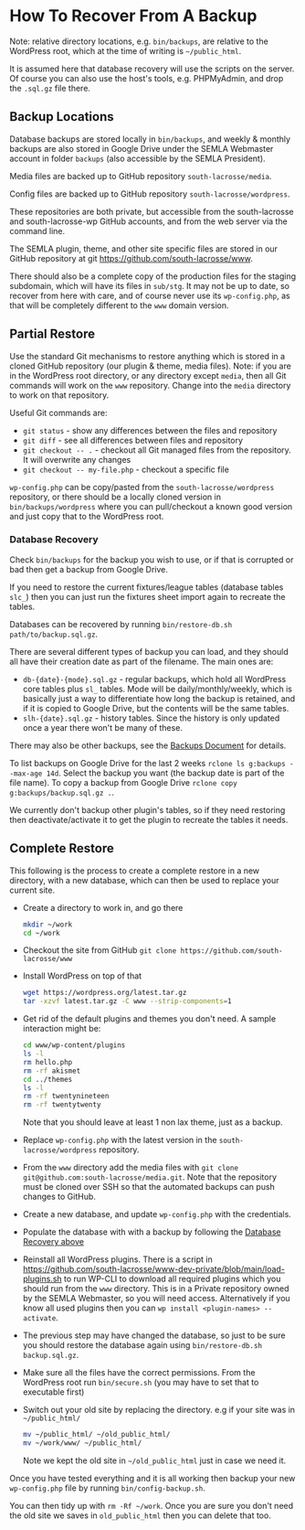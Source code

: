 # How To Recover From A Backup

Note: relative directory locations, e.g. `bin/backups`, are relative to the WordPress root, which at the time of writing is `~/public_html`.

It is assumed here that database recovery will use the scripts on the server. Of course you can also use the host's tools, e.g. PHPMyAdmin, and drop the `.sql.gz` file there.

## Backup Locations

Database backups are stored locally in `bin/backups`, and weekly & monthly backups are also stored in Google Drive under the SEMLA Webmaster account in folder `backups` (also accessible by the SEMLA President).

Media files are backed up to GitHub repository `south-lacrosse/media`.

Config files are backed up to GitHub repository `south-lacrosse/wordpress`.

These repositories are both private, but accessible from the south-lacrosse and south-lacrosse-wp GitHub accounts, and from the web server via the command line.

The SEMLA plugin, theme, and other site specific files are stored in our GitHub repository at git <https://github.com/south-lacrosse/www>.

There should also be a complete copy of the production files for the staging subdomain, which will have its files in `sub/stg`. It may not be up to date, so recover from here with care, and of course never use its `wp-config.php`, as that will be completely different to the `www` domain version.

## Partial Restore

Use the standard Git mechanisms to restore anything which is stored in a cloned GitHub repository (our plugin & theme, media files). Note: if you are in the WordPress root directory, or any directory except `media`, then all Git commands will work on the `www` repository. Change into the `media` directory to work on that repository.

Useful Git commands are:

* `git status` - show any differences between the files and repository
* `git diff` - see all differences between files and repository
* `git checkout -- .` - checkout all Git managed files from the repository. It will overwrite any changes
* `git checkout -- my-file.php` - checkout a specific file

`wp-config.php` can be copy/pasted from the `south-lacrosse/wordpress` repository, or there should be a locally cloned version in `bin/backups/wordpress` where you can pull/checkout a known good version and just copy that to the WordPress root.

### Database Recovery

Check `bin/backups` for the backup you wish to use, or if that is corrupted or bad then get a backup from Google Drive.

If you need to restore the current fixtures/league tables (database tables `slc_`) then you can just run the fixtures sheet import again to recreate the tables.

Databases can be recovered by running `bin/restore-db.sh path/to/backup.sql.gz`.

There are several different types of backup you can load, and they should all have their creation date as part of the filename. The main ones are:

* `db-{date}-{mode}.sql.gz` - regular backups, which hold all WordPress core tables plus `sl_` tables. Mode will be daily/monthly/weekly, which is basically just a way to differentiate how long the backup is retained, and if it is copied to Google Drive, but the contents will be the same tables.
* `slh-{date}.sql.gz` - history tables. Since the history is only updated once a year there won't be many of these.

There may also be other backups, see the [Backups Document](backups.md#database-backups) for details.

To list backups on Google Drive for the last 2 weeks `rclone ls g:backups --max-age 14d`. Select the backup you want (the backup date is part of the file name). To copy a backup from Google Drive `rclone copy g:backups/backup.sql.gz .`.


We currently don't backup other plugin's tables, so if they need restoring then deactivate/activate it to get the plugin to recreate the tables it needs.

## Complete Restore

This following is the process to create a complete restore in a new directory, with a new database, which can then be used to replace your current site.

* Create a directory to work in, and go there

    ```bash
    mkdir ~/work
    cd ~/work
    ```

* Checkout the site from GitHub `git clone https://github.com/south-lacrosse/www`
* Install WordPress on top of that

    ```bash
    wget https://wordpress.org/latest.tar.gz
    tar -xzvf latest.tar.gz -C www --strip-components=1
    ```

* Get rid of the default plugins and themes you don't need. A sample interaction might be:

    ```bash
    cd www/wp-content/plugins
    ls -l
    rm hello.php
    rm -rf akismet
    cd ../themes
    ls -l
    rm -rf twentynineteen
    rm -rf twentytwenty
    ```

    Note that you should leave at least 1 non lax theme, just as a backup.

* Replace `wp-config.php` with the latest version in the `south-lacrosse/wordpress` repository.
* From the `www` directory add the media files with `git clone git@github.com:south-lacrosse/media.git`. Note that the repository must be cloned over SSH so that the automated backups can push changes to GitHub.
* Create a new database, and update `wp-config.php` with the credentials.
* Populate the database with with a backup by following the [Database Recovery above](#database-recovery)
* Reinstall all WordPress plugins. There is a script in <https://github.com/south-lacrosse/www-dev-private/blob/main/load-plugins.sh> to run WP-CLI to download all required plugins which you should run from the `www` directory. This is in a Private repository owned by the SEMLA Webmaster, so you will need access. Alternatively if you know all used plugins then you can `wp install <plugin-names> --activate`.
* The previous step may have changed the database, so just to be sure you should restore the database again using `bin/restore-db.sh backup.sql.gz`.
* Make sure all the files have the correct permissions. From the WordPress root run `bin/secure.sh` (you may have to set that to executable first)
* Switch out your old site by replacing the directory. e.g if your site was in `~/public_html/`

    ```bash
    mv ~/public_html/ ~/old_public_html/
    mv ~/work/www/ ~/public_html/
    ```

    Note we kept the old site in `~/old_public_html` just in case we need it.

Once you have tested everything and it is all working then backup your new `wp-config.php` file by running `bin/config-backup.sh`.

You can then tidy up with `rm -Rf ~/work`. Once you are sure you don't need the old site we saves in `old_public_html` then you can delete that too.
